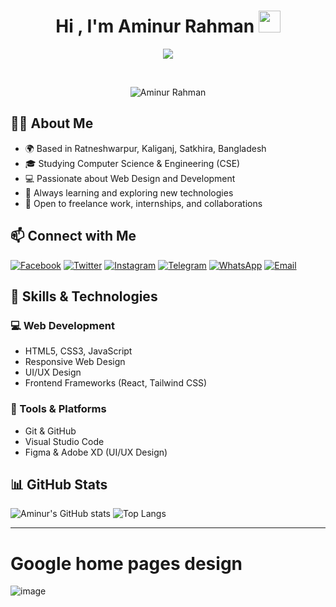 
<h1 align="center">Hi , I'm Aminur Rahman <img src="https://media.giphy.com/media/hvRJCLFzcasrR4ia7z/giphy.gif" width="35"></h1>
<p align="center">
  <a href="https://github.com/DenverCoder1/readme-typing-svg"><img src="https://readme-typing-svg.herokuapp.com?lines=Web+Designer;Web+Developer;Front-End+Specialist;Always+learning+new+technologies&center=true&width=500&height=50"></a>
</p>

<br>

<p align="center"> 
	<img src="https://komarev.com/ghpvc/?username=aminurrahman4078&label=Profile%20views&color=0e75b6&style=plastic" alt="Aminur Rahman" />
</p>


## 👨‍💻 About Me
- 🌍 Based in Ratneshwarpur, Kaliganj, Satkhira, Bangladesh
- 🎓 Studying Computer Science & Engineering (CSE)
- 💻 Passionate about Web Design and Development
- 🚀 Always learning and exploring new technologies
- 🎯 Open to freelance work, internships, and collaborations

## 📫 Connect with Me
[![Facebook](https://img.shields.io/badge/Facebook-%231877F2.svg?style=for-the-badge&logo=facebook&logoColor=white)](https://web.facebook.com/aminur.rahman4078)
[![Twitter](https://img.shields.io/badge/Twitter-%231DA1F2.svg?style=for-the-badge&logo=twitter&logoColor=white)](https://x.com/Aminur4078)
[![Instagram](https://img.shields.io/badge/Instagram-%23E4405F.svg?style=for-the-badge&logo=instagram&logoColor=white)](https://www.instagram.com/aminur.rahman_4078/)
[![Telegram](https://img.shields.io/badge/Telegram-%232CA5E0.svg?style=for-the-badge&logo=telegram&logoColor=white)](https://t.me/aminur4078)
[![WhatsApp](https://img.shields.io/badge/WhatsApp-%2325D366.svg?style=for-the-badge&logo=whatsapp&logoColor=white)](https://wa.me/8801327694078)
[![Email](https://img.shields.io/badge/Gmail-D14836?style=for-the-badge&logo=gmail&logoColor=white)](mailto:aminurrahman9793@gmail.com)

## 🚀 Skills & Technologies
### 💻 Web Development
- HTML5, CSS3, JavaScript
- Responsive Web Design
- UI/UX Design
- Frontend Frameworks (React, Tailwind CSS)

### 🔧 Tools & Platforms
- Git & GitHub
- Visual Studio Code
- Figma & Adobe XD (UI/UX Design)

## 📊 GitHub Stats
![Aminur's GitHub stats](https://github-readme-stats.vercel.app/api?username=aminur4078&show_icons=true&theme=radical)
![Top Langs](https://github-readme-stats.vercel.app/api/top-langs/?username=aminur4078&layout=compact&theme=radical)

---
# Google home pages design
![image](https://github.com/user-attachments/assets/39d332e2-9908-4aac-8771-15a42d4c9c78)

